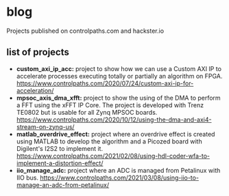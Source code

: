 # blog
Projects published on controlpaths.com and hackster.io

## list of projects  
- **custom_axi_ip_acc:** project to show how we can use a Custom AXI IP to accelerate processes executing totally or partially an algorithm on FPGA. https://www.controlpaths.com/2020/07/24/custom-axi-ip-for-acceleration/
- **mpsoc_axis_dma_xfft:** project to show the using of the DMA to perform a FFT using the xFFT IP Core. The project is developed with Trenz TE0802 but is usable for all Zynq MPSOC boards. https://www.controlpaths.com/2020/10/12/using-the-dma-and-axi4-stream-on-zynq-us/
- **matlab_overdrive_effect:** project where an overdrive effect is created using MATLAB to develop the algorithm and a Picozed board with Digilent's I2S2 to implement it. https://www.controlpaths.com/2021/02/08/using-hdl-coder-wfa-to-implement-a-distortion-effect/
- **iio_manage_adc:**  project where an ADC is managed from Petalinux with IIO bus. https://www.controlpaths.com/2021/03/08/using-iio-to-manage-an-adc-from-petalinux/
